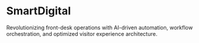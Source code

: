# SmartDigital
Revolutionizing front-desk operations with AI-driven automation, workflow orchestration, and optimized visitor experience architecture.
